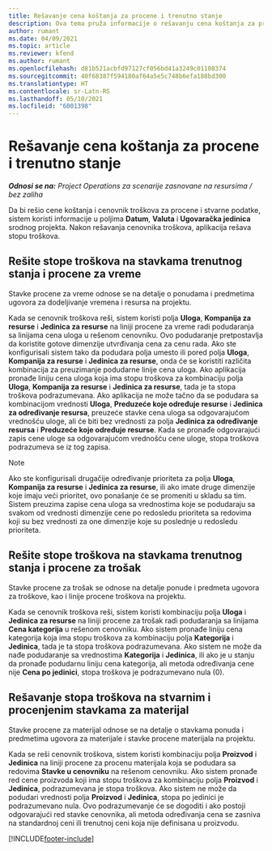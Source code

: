 ```yaml
---
title: Rešavanje cena koštanja za procene i trenutno stanje
description: Ova tema pruža informacije o rešavanju cena koštanja za procene i trenutno stanje.
author: rumant
ms.date: 04/09/2021
ms.topic: article
ms.reviewer: kfend
ms.author: rumant
ms.openlocfilehash: d81b521acbfd97127cf056bd41a3249c01108374
ms.sourcegitcommit: 40f68387f594180af64a5e5c748b6efa188bd300
ms.translationtype: HT
ms.contentlocale: sr-Latn-RS
ms.lasthandoff: 05/10/2021
ms.locfileid: "6001398"
---
```

# <a name="resolving-cost-prices-for-estimates-and-actuals"></a>Rešavanje cena koštanja za procene i trenutno stanje

_**Odnosi se na:** Project Operations za scenarije zasnovane na resursima / bez zaliha_

Da bi rešio cene koštanja i cenovnik troškova za procene i stvarne podatke, sistem koristi informacije u poljima **Datum**, **Valuta** i **Ugovaračka jedinica** srodnog projekta. Nakon rešavanja cenovnika troškova, aplikacija rešava stopu troškova.

## <a name="resolving-cost-rates-on-actual-and-estimate-lines-for-time"></a>Rešite stope troškova na stavkama trenutnog stanja i procene za vreme

Stavke procene za vreme odnose se na detalje o ponudama i predmetima ugovora za dodeljivanje vremena i resursa na projektu.

Kada se cenovnik troškova reši, sistem koristi polja **Uloga**, **Kompanija za resurse** i **Jedinica za resurse** na liniji procene za vreme radi podudaranja sa linijama cena uloga u rešenom cenovniku. Ovo podudaranje pretpostavlja da koristite gotove dimenzije utvrđivanja cena za cenu rada. Ako ste konfigurisali sistem tako da podudara polja umesto ili pored polja **Uloga**, **Kompanija za resurse** i **Jedinica za resurse**, onda će se koristiti različita kombinacija za preuzimanje podudarne linije cena uloga. Ako aplikacija pronađe liniju cena uloga koja ima stopu troškova za kombinaciju polja **Uloga**, **Kompanija za resurse** i **Jedinica za resurse**, tada je ta stopa troškova podrazumevana. Ako aplikacija ne može tačno da se podudara sa kombinacijom vrednosti **Uloga**, **Preduzeće koje određuje resurse** i **Jedinica za određivanje resursa**, preuzeće stavke cena uloga sa odgovarajućom vrednošću uloge, ali će biti bez vrednosti za polja **Jedinica za određivanje resursa** i **Preduzeće koje određuje resurse**. Kada se pronađe odgovarajući zapis cene uloge sa odgovarajućom vrednošću cene uloge, stopa troškova podrazumeva se iz tog zapisa. 

> [!NOTE]
> Ako ste konfigurisali drugačije određivanje prioriteta za polja **Uloga**, **Kompanija za resurse** i **Jedinica za resurse**, ili ako imate druge dimenzije koje imaju veći prioritet, ovo ponašanje će se promeniti u skladu sa tim. Sistem preuzima zapise cena uloga sa vrednostima koje se podudaraju sa svakom od vrednosti dimenzije cene po redosledu prioriteta sa redovima koji su bez vrednosti za one dimenzije koje su poslednje u redosledu prioriteta.

## <a name="resolving-cost-rates-on-actual-and-estimate-lines-for-expense"></a>Rešite stope troškova na stavkama trenutnog stanja i procene za trošak

Stavke procene za trošak se odnose na detalje ponude i predmeta ugovora za troškove, kao i linije procene troškova na projektu.

Kada se cenovnik troškova reši, sistem koristi kombinaciju polja **Uloga** i **Jedinica za resurse** na liniji procene za trošak radi podudaranja sa linijama **Cena kategorija** u rešenom cenovniku. Ako sistem pronađe liniju cena kategorija koja ima stopu troškova za kombinaciju polja **Kategorija** i **Jedinica**, tada je ta stopa troškova podrazumevana. Ako sistem ne može da nađe podudaranje sa vrednostima **Kategorija** i **Jedinica**, ili ako je u stanju da pronađe podudarnu liniju cena kategorija, ali metoda određivanja cene nije **Cena po jedinici**, stopa troškova je podrazumevano nula (0).

## <a name="resolving-cost-rates-on-actual-and-estimate-lines-for-material"></a>Rešavanje stopa troškova na stvarnim i procenjenim stavkama za materijal

Stavke procene za materijal odnose se na detalje o stavkama ponuda i predmetima ugovora za materijale i stavke procene materijala na projektu.

Kada se reši cenovnik troškova, sistem koristi kombinaciju polja **Proizvod** i **Jedinica** na liniji procene za procenu materijala koja se podudara sa redovima **Stavke u cenovniku** na rešenom cenovniku. Ako sistem pronađe red cene proizvoda koji ima stopu troškova za kombinaciju polja **Proizvod** i **Jedinica**, podrazumevana je stopa troškova. Ako sistem ne može da podudari vrednosti polja **Proizvod** i **Jedinica**, stopa po jedinici je podrazumevano nula. Ovo podrazumevanje će se dogoditi i ako postoji odgovarajući red stavke cenovnika, ali metoda određivanja cena se zasniva na standardnoj ceni ili trenutnoj ceni koja nije definisana u proizvodu.

[!INCLUDE[footer-include](../includes/footer-banner.md)]
